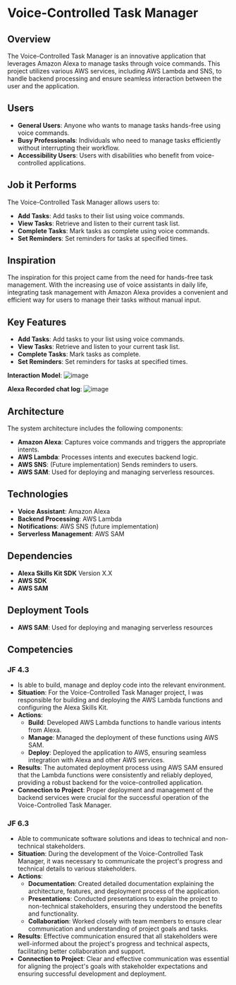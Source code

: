# Voice-Controlled Task Manager

## Overview
The Voice-Controlled Task Manager is an innovative application that leverages Amazon Alexa to manage tasks through voice commands. This project utilizes various AWS services, including AWS Lambda and SNS, to handle backend processing and ensure seamless interaction between the user and the application.

## Users
- **General Users**: Anyone who wants to manage tasks hands-free using voice commands.
- **Busy Professionals**: Individuals who need to manage tasks efficiently without interrupting their workflow.
- **Accessibility Users**: Users with disabilities who benefit from voice-controlled applications.

## Job it Performs
The Voice-Controlled Task Manager allows users to:
- **Add Tasks**: Add tasks to their list using voice commands.
- **View Tasks**: Retrieve and listen to their current task list.
- **Complete Tasks**: Mark tasks as complete using voice commands.
- **Set Reminders**: Set reminders for tasks at specified times.

## Inspiration
The inspiration for this project came from the need for hands-free task management. With the increasing use of voice assistants in daily life, integrating task management with Amazon Alexa provides a convenient and efficient way for users to manage their tasks without manual input.

## Key Features
- **Add Tasks**: Add tasks to your list using voice commands.
- **View Tasks**: Retrieve and listen to your current task list.
- **Complete Tasks**: Mark tasks as complete.
- **Set Reminders**: Set reminders for tasks at specified times.

**Interaction Model**: 
![image](https://github.com/user-attachments/assets/c8753f57-291f-4436-bc92-a2146a614acc)

**Alexa Recorded chat log**:
![image](https://github.com/user-attachments/assets/49fbdb21-8876-4e09-9d3b-039cc68ac4d2)


## Architecture
The system architecture includes the following components:
- **Amazon Alexa**: Captures voice commands and triggers the appropriate intents.
- **AWS Lambda**: Processes intents and executes backend logic.
- **AWS SNS**: (Future implementation) Sends reminders to users.
- **AWS SAM**: Used for deploying and managing serverless resources.

## Technologies
- **Voice Assistant**: Amazon Alexa
- **Backend Processing**: AWS Lambda
- **Notifications**: AWS SNS (future implementation)
- **Serverless Management**: AWS SAM

## Dependencies
- **Alexa Skills Kit SDK** Version X.X
- **AWS SDK**
- **AWS SAM**

## Deployment Tools
- **AWS SAM**: Used for deploying and managing serverless resources

## Competencies

### JF 4.3
- Is able to build, manage and deploy code into the relevant environment.
- **Situation**: For the Voice-Controlled Task Manager project, I was responsible for building and deploying the AWS Lambda functions and configuring the Alexa Skills Kit.
- **Actions**: 
  - **Build**: Developed AWS Lambda functions to handle various intents from Alexa.
  - **Manage**: Managed the deployment of these functions using AWS SAM.
  - **Deploy**: Deployed the application to AWS, ensuring seamless integration with Alexa and other AWS services.
- **Results**: The automated deployment process using AWS SAM ensured that the Lambda functions were consistently and reliably deployed, providing a robust backend for the voice-controlled application.
- **Connection to Project**: Proper deployment and management of the backend services were crucial for the successful operation of the Voice-Controlled Task Manager.

### JF 6.3
- Able to communicate software solutions and ideas to technical and non-technical stakeholders.
- **Situation**: During the development of the Voice-Controlled Task Manager, it was necessary to communicate the project's progress and technical details to various stakeholders.
- **Actions**: 
  - **Documentation**: Created detailed documentation explaining the architecture, features, and deployment process of the application.
  - **Presentations**: Conducted presentations to explain the project to non-technical stakeholders, ensuring they understood the benefits and functionality.
  - **Collaboration**: Worked closely with team members to ensure clear communication and understanding of project goals and tasks.
- **Results**: Effective communication ensured that all stakeholders were well-informed about the project's progress and technical aspects, facilitating better collaboration and support.
- **Connection to Project**: Clear and effective communication was essential for aligning the project's goals with stakeholder expectations and ensuring successful development and deployment.
